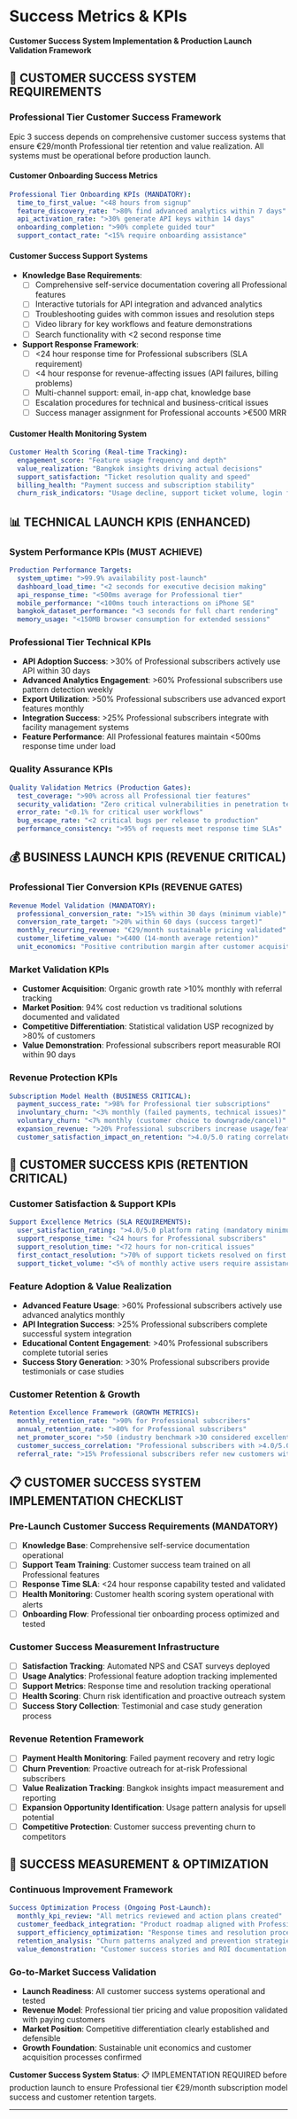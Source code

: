 # Success Metrics & KPIs
**Customer Success System Implementation & Production Launch Validation Framework**

## 🎯 CUSTOMER SUCCESS SYSTEM REQUIREMENTS

### **Professional Tier Customer Success Framework**
Epic 3 success depends on comprehensive customer success systems that ensure €29/month Professional tier retention and value realization. All systems must be operational before production launch.

#### **Customer Onboarding Success Metrics**
```yaml
Professional Tier Onboarding KPIs (MANDATORY):
  time_to_first_value: "<48 hours from signup"
  feature_discovery_rate: ">80% find advanced analytics within 7 days"
  api_activation_rate: ">30% generate API keys within 14 days"
  onboarding_completion: ">90% complete guided tour"
  support_contact_rate: "<15% require onboarding assistance"
```

#### **Customer Success Support Systems**
- **Knowledge Base Requirements**:
  - [ ] Comprehensive self-service documentation covering all Professional features
  - [ ] Interactive tutorials for API integration and advanced analytics
  - [ ] Troubleshooting guides with common issues and resolution steps
  - [ ] Video library for key workflows and feature demonstrations
  - [ ] Search functionality with <2 second response time

- **Support Response Framework**:
  - [ ] <24 hour response time for Professional subscribers (SLA requirement)
  - [ ] <4 hour response for revenue-affecting issues (API failures, billing problems)
  - [ ] Multi-channel support: email, in-app chat, knowledge base
  - [ ] Escalation procedures for technical and business-critical issues
  - [ ] Success manager assignment for Professional accounts >€500 MRR

#### **Customer Health Monitoring System**
```yaml
Customer Health Scoring (Real-time Tracking):
  engagement_score: "Feature usage frequency and depth"
  value_realization: "Bangkok insights driving actual decisions"
  support_satisfaction: "Ticket resolution quality and speed"
  billing_health: "Payment success and subscription stability"
  churn_risk_indicators: "Usage decline, support ticket volume, login frequency"
```

## 📊 TECHNICAL LAUNCH KPIS (ENHANCED)

### **System Performance KPIs** (MUST ACHIEVE)
```yaml
Production Performance Targets:
  system_uptime: ">99.9% availability post-launch"
  dashboard_load_time: "<2 seconds for executive decision making"
  api_response_time: "<500ms average for Professional tier"
  mobile_performance: "<100ms touch interactions on iPhone SE"
  bangkok_dataset_performance: "<3 seconds for full chart rendering"
  memory_usage: "<150MB browser consumption for extended sessions"
```

### **Professional Tier Technical KPIs**
- **API Adoption Success**: >30% of Professional subscribers actively use API within 30 days
- **Advanced Analytics Engagement**: >60% Professional subscribers use pattern detection weekly
- **Export Utilization**: >50% Professional subscribers use advanced export features monthly
- **Integration Success**: >25% Professional subscribers integrate with facility management systems
- **Feature Performance**: All Professional features maintain <500ms response time under load

### **Quality Assurance KPIs**
```yaml
Quality Validation Metrics (Production Gates):
  test_coverage: ">90% across all Professional tier features"
  security_validation: "Zero critical vulnerabilities in penetration testing"
  error_rate: "<0.1% for critical user workflows"
  bug_escape_rate: "<2 critical bugs per release to production"
  performance_consistency: ">95% of requests meet response time SLAs"
```

## 💰 BUSINESS LAUNCH KPIS (REVENUE CRITICAL)

### **Professional Tier Conversion KPIs** (REVENUE GATES)
```yaml
Revenue Model Validation (MANDATORY):
  professional_conversion_rate: ">15% within 30 days (minimum viable)"
  conversion_rate_target: ">20% within 60 days (success target)"
  monthly_recurring_revenue: "€29/month sustainable pricing validated"
  customer_lifetime_value: ">€400 (14-month average retention)"
  unit_economics: "Positive contribution margin after customer acquisition cost"
```

### **Market Validation KPIs**
- **Customer Acquisition**: Organic growth rate >10% monthly with referral tracking
- **Market Position**: 94% cost reduction vs traditional solutions documented and validated
- **Competitive Differentiation**: Statistical validation USP recognized by >80% of customers
- **Value Demonstration**: Professional subscribers report measurable ROI within 90 days

### **Revenue Protection KPIs**
```yaml
Subscription Model Health (BUSINESS CRITICAL):
  payment_success_rate: ">98% for Professional tier subscriptions"
  involuntary_churn: "<3% monthly (failed payments, technical issues)"
  voluntary_churn: "<7% monthly (customer choice to downgrade/cancel)"
  expansion_revenue: ">20% Professional subscribers increase usage/features"
  customer_satisfaction_impact_on_retention: ">4.0/5.0 rating correlates with >95% retention"
```

## 🤝 CUSTOMER SUCCESS KPIS (RETENTION CRITICAL)

### **Customer Satisfaction & Support KPIs**
```yaml
Support Excellence Metrics (SLA REQUIREMENTS):
  user_satisfaction_rating: ">4.0/5.0 platform rating (mandatory minimum)"
  support_response_time: "<24 hours for Professional subscribers"
  support_resolution_time: "<72 hours for non-critical issues"
  first_contact_resolution: ">70% of support tickets resolved on first contact"
  support_ticket_volume: "<5% of monthly active users require assistance"
```

### **Feature Adoption & Value Realization**
- **Advanced Feature Usage**: >60% Professional subscribers actively use advanced analytics monthly
- **API Integration Success**: >25% Professional subscribers complete successful system integration
- **Educational Content Engagement**: >40% Professional subscribers complete tutorial series
- **Success Story Generation**: >30% Professional subscribers provide testimonials or case studies

### **Customer Retention & Growth**
```yaml
Retention Excellence Framework (GROWTH METRICS):
  monthly_retention_rate: ">90% for Professional subscribers"
  annual_retention_rate: ">80% for Professional subscribers"
  net_promoter_score: ">50 (industry benchmark >30 considered excellent)"
  customer_success_correlation: "Professional subscribers with >4.0/5.0 satisfaction = >95% retention"
  referral_rate: ">15% Professional subscribers refer new customers within 12 months"
```

## 📋 CUSTOMER SUCCESS SYSTEM IMPLEMENTATION CHECKLIST

### **Pre-Launch Customer Success Requirements** (MANDATORY)
- [ ] **Knowledge Base**: Comprehensive self-service documentation operational
- [ ] **Support Team Training**: Customer success team trained on all Professional features
- [ ] **Response Time SLA**: <24 hour response capability tested and validated
- [ ] **Health Monitoring**: Customer health scoring system operational with alerts
- [ ] **Onboarding Flow**: Professional tier onboarding process optimized and tested

### **Customer Success Measurement Infrastructure**
- [ ] **Satisfaction Tracking**: Automated NPS and CSAT surveys deployed
- [ ] **Usage Analytics**: Professional feature adoption tracking implemented
- [ ] **Support Metrics**: Response time and resolution tracking operational
- [ ] **Health Scoring**: Churn risk identification and proactive outreach system
- [ ] **Success Story Collection**: Testimonial and case study generation process

### **Revenue Retention Framework**
- [ ] **Payment Health Monitoring**: Failed payment recovery and retry logic
- [ ] **Churn Prevention**: Proactive outreach for at-risk Professional subscribers
- [ ] **Value Realization Tracking**: Bangkok insights impact measurement and reporting
- [ ] **Expansion Opportunity Identification**: Usage pattern analysis for upsell potential
- [ ] **Competitive Protection**: Customer success preventing churn to competitors

## 🎯 SUCCESS MEASUREMENT & OPTIMIZATION

### **Continuous Improvement Framework**
```yaml
Success Optimization Process (Ongoing Post-Launch):
  monthly_kpi_review: "All metrics reviewed and action plans created"
  customer_feedback_integration: "Product roadmap aligned with Professional subscriber needs"
  support_efficiency_optimization: "Response times and resolution processes improved"
  retention_analysis: "Churn patterns analyzed and prevention strategies implemented"
  value_demonstration: "Customer success stories and ROI documentation updated"
```

### **Go-to-Market Success Validation**
- **Launch Readiness**: All customer success systems operational and tested
- **Revenue Model**: Professional tier pricing and value proposition validated with paying customers
- **Market Position**: Competitive differentiation clearly established and defensible
- **Growth Foundation**: Sustainable unit economics and customer acquisition processes confirmed

**Customer Success System Status**: 📋 IMPLEMENTATION REQUIRED before production launch to ensure Professional tier €29/month subscription model success and customer retention targets.

---
